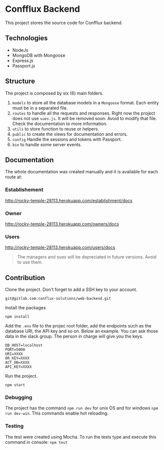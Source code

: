 # Confflux Backend

This project stores the source code for Confflux backend.

## Technologies

- NodeJs
- MongoDB with Mongoose
- Express.js
- Passport.js

## Structure

The project is composed by six (6) main folders.

1. `models` to store all the database models in a `Mongoose` format. Each entity must be in a separated file.
2. `routes` to handle all the requests and responses. Right now the project does not use `sues.js`. It will be removed soon. Avoid to modify that file. Check the documentation to more information.
3. `utils` to store function to reuse or helpers.
4. `public` to create the views for documentation and errors.
5. `config` Handle the sessions and tokens with Passport.
6. `bin` to handle some server events.

## Documentation

The whole documentation was created manually and it is available for each route at:

### Establishement

http://rocky-temple-28113.herokuapp.com/establishment/docs

### Owner

http://rocky-temple-28113.herokuapp.com/owners/docs

### Users

http://rocky-temple-28113.herokuapp.com/users/docs

> The managers and sues will be depreciated in future versions. Avoid to use them.

## Contribution

Clone the project. Don't forget to add a SSH key to your account.

```
git@gitlab.com:conflux-solutions/web-backend.git
```
Install the packages
```
npm install
```
Add the `.env` file to the projec root folder, add the endpoints such as the database URI, the API key and so on. Below an example. You can ask those data in the slack group. The person in charge will give you the keys.

```
DB_HOST=localhost
PORT=5000
URI=XXXX
OR_KEY=XXXX
ACT_DB=XXXX
API_KEY=XXXX

```
Run the project.
```
npm start
```

### Debugging

The project has the command `npm run dev` for unix OS and for windows `npm run dev-win`. This commands enable hot reloading.

### Testing

The test were created using Mocha. To run the tests type and execute this command in console: `npm test`

